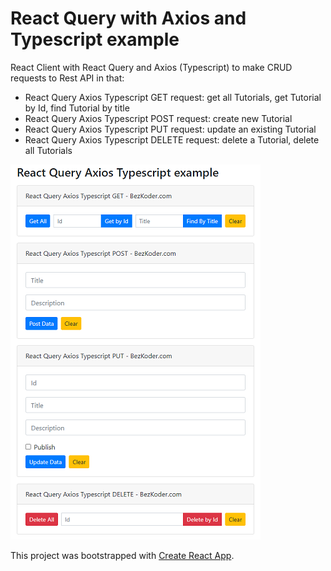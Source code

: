 # React Query with Axios and Typescript example

React Client with React Query and Axios (Typescript) to make CRUD requests to Rest API in that:

- React Query Axios Typescript GET request: get all Tutorials, get Tutorial by Id, find Tutorial by title
- React Query Axios Typescript POST request: create new Tutorial
- React Query Axios Typescript PUT request: update an existing Tutorial
- React Query Axios Typescript DELETE request: delete a Tutorial, delete all Tutorials

![react-query-axios-typescript](react-query-axios-typescript.png)

This project was bootstrapped with [Create React App](https://github.com/facebook/create-react-app).